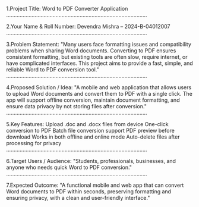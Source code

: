 1.Project Title: Word to PDF Converter Application ..............................................................................................

2.Your Name & Roll Number: Devendra Mishra – 2024-B-04012007 ..............................................................................................

3.Problem Statement: "Many users face formatting issues and compatibility problems when sharing Word documents. Converting to PDF ensures consistent formatting, but existing tools are often slow, require internet, or have complicated interfaces. This project aims to provide a fast, simple, and reliable Word to PDF conversion tool." ..............................................................................................

4.Proposed Solution / Idea: "A mobile and web application that allows users to upload Word documents and convert them to PDF with a single click. The app will support offline conversion, maintain document formatting, and ensure data privacy by not storing files after conversion." ..............................................................................................

5.Key Features: Upload .doc and .docx files from device One-click conversion to PDF Batch file conversion support PDF preview before download Works in both offline and online mode Auto-delete files after processing for privacy ..............................................................................................

6.Target Users / Audience: "Students, professionals, businesses, and anyone who needs quick Word to PDF conversion." ..............................................................................................

7.Expected Outcome: "A functional mobile and web app that can convert Word documents to PDF within seconds, preserving formatting and ensuring privacy, with a clean and user-friendly interface."